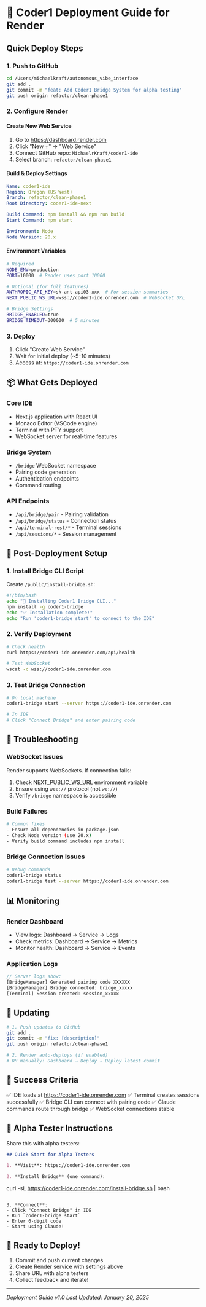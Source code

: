 # 🚀 Coder1 Deployment Guide for Render

## Quick Deploy Steps

### 1. Push to GitHub
```bash
cd /Users/michaelkraft/autonomous_vibe_interface
git add .
git commit -m "feat: Add Coder1 Bridge System for alpha testing"
git push origin refactor/clean-phase1
```

### 2. Configure Render

#### Create New Web Service
1. Go to https://dashboard.render.com
2. Click "New +" → "Web Service"
3. Connect GitHub repo: `MichaelrKraft/coder1-ide`
4. Select branch: `refactor/clean-phase1`

#### Build & Deploy Settings
```yaml
Name: coder1-ide
Region: Oregon (US West)
Branch: refactor/clean-phase1
Root Directory: coder1-ide-next

Build Command: npm install && npm run build
Start Command: npm start

Environment: Node
Node Version: 20.x
```

#### Environment Variables
```bash
# Required
NODE_ENV=production
PORT=10000  # Render uses port 10000

# Optional (for full features)
ANTHROPIC_API_KEY=sk-ant-api03-xxx  # For session summaries
NEXT_PUBLIC_WS_URL=wss://coder1-ide.onrender.com  # WebSocket URL

# Bridge Settings
BRIDGE_ENABLED=true
BRIDGE_TIMEOUT=300000  # 5 minutes
```

### 3. Deploy

1. Click "Create Web Service"
2. Wait for initial deploy (~5-10 minutes)
3. Access at: `https://coder1-ide.onrender.com`

## 📦 What Gets Deployed

### Core IDE
- Next.js application with React UI
- Monaco Editor (VSCode engine)
- Terminal with PTY support
- WebSocket server for real-time features

### Bridge System
- `/bridge` WebSocket namespace
- Pairing code generation
- Authentication endpoints
- Command routing

### API Endpoints
- `/api/bridge/pair` - Pairing validation
- `/api/bridge/status` - Connection status
- `/api/terminal-rest/*` - Terminal sessions
- `/api/sessions/*` - Session management

## 🔧 Post-Deployment Setup

### 1. Install Bridge CLI Script
Create `/public/install-bridge.sh`:
```bash
#!/bin/bash
echo "🚀 Installing Coder1 Bridge CLI..."
npm install -g coder1-bridge
echo "✅ Installation complete!"
echo "Run 'coder1-bridge start' to connect to the IDE"
```

### 2. Verify Deployment
```bash
# Check health
curl https://coder1-ide.onrender.com/api/health

# Test WebSocket
wscat -c wss://coder1-ide.onrender.com
```

### 3. Test Bridge Connection
```bash
# On local machine
coder1-bridge start --server https://coder1-ide.onrender.com

# In IDE
# Click "Connect Bridge" and enter pairing code
```

## 🚨 Troubleshooting

### WebSocket Issues
Render supports WebSockets. If connection fails:
1. Check NEXT_PUBLIC_WS_URL environment variable
2. Ensure using `wss://` protocol (not `ws://`)
3. Verify `/bridge` namespace is accessible

### Build Failures
```bash
# Common fixes
- Ensure all dependencies in package.json
- Check Node version (use 20.x)
- Verify build command includes npm install
```

### Bridge Connection Issues
```bash
# Debug commands
coder1-bridge status
coder1-bridge test --server https://coder1-ide.onrender.com
```

## 📊 Monitoring

### Render Dashboard
- View logs: Dashboard → Service → Logs
- Check metrics: Dashboard → Service → Metrics
- Monitor health: Dashboard → Service → Events

### Application Logs
```javascript
// Server logs show:
[BridgeManager] Generated pairing code XXXXXX
[BridgeManager] Bridge connected: bridge_xxxxx
[Terminal] Session created: session_xxxxx
```

## 🔄 Updating

```bash
# 1. Push updates to GitHub
git add .
git commit -m "fix: [description]"
git push origin refactor/clean-phase1

# 2. Render auto-deploys (if enabled)
# OR manually: Dashboard → Deploy → Deploy latest commit
```

## 🎯 Success Criteria

✅ IDE loads at https://coder1-ide.onrender.com
✅ Terminal creates sessions successfully
✅ Bridge CLI can connect with pairing code
✅ Claude commands route through bridge
✅ WebSocket connections stable

## 📝 Alpha Tester Instructions

Share this with alpha testers:

```markdown
## Quick Start for Alpha Testers

1. **Visit**: https://coder1-ide.onrender.com

2. **Install Bridge** (one command):
   ```
   curl -sL https://coder1-ide.onrender.com/install-bridge.sh | bash
   ```

3. **Connect**:
   - Click "Connect Bridge" in IDE
   - Run `coder1-bridge start`
   - Enter 6-digit code
   - Start using Claude!
```

## 🚀 Ready to Deploy!

1. Commit and push current changes
2. Create Render service with settings above
3. Share URL with alpha testers
4. Collect feedback and iterate!

---
*Deployment Guide v1.0*
*Last Updated: January 20, 2025*